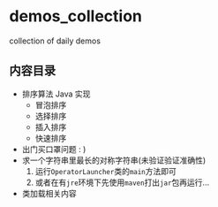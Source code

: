 # demos_collection
collection of daily demos

## 内容目录
* 排序算法 Java 实现
  * 冒泡排序
  * 选择排序
  * 插入排序
  * 快速排序
* 出门买口罩问题 : )
* 求一个字符串里最长的对称字符串(未验证验证准确性)
    1. 运行`OperatorLauncher`类的`main`方法即可
    2. 或者在有`jre`环境下先使用`maven`打出`jar`包再运行...
* 类加载相关内容